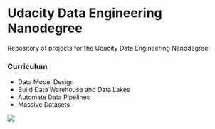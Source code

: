 # Udacity Data Engineering Nanodegree
Repository of projects for the Udacity Data Engineering Nanodegree

### Curriculum

* Data Model Design
* Build Data Warehouse and Data Lakes
* Automate Data Pipelines
* Massive Datasets


![](../art/data-engineering.jpg?raw=true)
